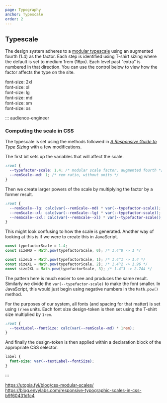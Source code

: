 ```yaml
---
page: Typography
anchor: Typescale
order: 2
---
```


## Typescale

The design system adheres to a [modular typescale](https://type-scale.com/) using an augmented fourth (1.4) as the factor. Each step is identified using T-shirt sizing where the default is set to medium 1rem (16px). Each level past "extra" is numbered in that direction. You can use the control below to view how the factor affects the type on the site.

<typescale-range></typescale-range>

<div style="font-size: calc(var(--remScale--2xl) * 1rem)">font-size: 2xl</div>
<div style="font-size: calc(var(--remScale--xl) * 1rem)">font-size: xl</div>
<div style="font-size: calc(var(--remScale--lg) * 1rem)">font-size: lg</div>
<div style="font-size: calc(var(--remScale--md) * 1rem)">font-size: md</div>
<div style="font-size: calc(var(--remScale--sm) * 1rem)">font-size: sm</div>
<div style="font-size: calc(var(--remScale--xs) * 1rem)">font-size: xs</div>

::: audience-engineer
### Computing the scale in CSS
The typescale is set using the methods followed in _[A Responsive Guide to Type Sizing](https://cloudfour.com/thinks/responsive-guide-to-type-sizing/)_ with a few modifications.

The first bit sets up the variables that will affect the scale.

```css
:root {
  --typefactor-scale: 1.4; /* modular scale factor, augmented fourth */
  --remScale--md: 1; /* rem ratio, without units */
}
```

Then we create larger powers of the scale by multiplying the factor by a former result.

```css
:root {
  --remScale--lg: calc(var(--remScale--md) * var(--typefactor-scale)); /* 1 * 1.4 -> 1.4  */
  --remScale--xl: calc(var(--remScale--lg) * var(--typefactor-scale)); /* 1.4 * 1.4 -> 1.96 */
  --remScale--2xl: calc(var(--remScale--xl) * var(--typefactor-scale)); /* 1.4 * 1.96 -> 2.744 */
}
```

This might look confusing to how the scale is generated. Another way of looking at this is if we were to create this in JavaScript.

```javascript
const typefactorScale = 1.4;
const sizeMD = Math.pow(typefactorScale, 0); /* 1.4^0 -> 1 */

const sizeLG = Math.pow(typefactorScale, 1); /* 1.4^1 -> 1.4 */
const sizeXL = Math.pow(typefactorScale, 2); /* 1.4^2 -> 1.96 */
const size2XL = Math.pow(typefactorScale, 3); /* 1.4^3 -> 2.744 */
```

The pattern here is much easier to see and produces the same result. Similarly we divide the `var(--typefactor-scale)` to make the font smaller. In JavaScript, this would just begin using negative numbers in the `Math.pow()` method.

For the purposes of our system, all fonts (and spacing for that matter) is set using `(r)em` units. Each font size design-token is then set using the T-shirt size multiplied by `1rem`.

```css
:root {
  --textLabel--fontSize: calc(var(--remScale--md) * 1rem);
}
```

And finally the design-token is then applied within a declaration block of the appropriate CSS selector.

```css
label {
  font-size: var(--textLabel--fontSize);
}
```
:::

https://utopia.fyi/blog/css-modular-scales/
https://blog.envylabs.com/responsive-typographic-scales-in-css-b9f60431d1c4